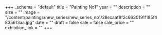 +++
_schema = "default"
title = "Painting No1"
year = ""
description = ""
size = ""
image = "/content/paintings/new_series/new_series_no1/28ecaaf8f2c6630191f185f4835613aa.jpg"
date = ""
draft = false
sale = false
sale_price = ""
exhibition_link = ""
+++
